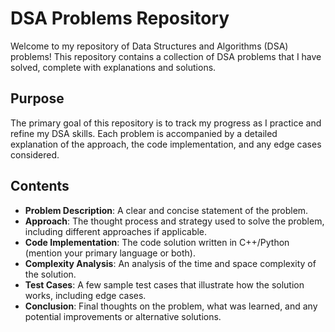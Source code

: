 # DSA Problems Repository

Welcome to my repository of Data Structures and Algorithms (DSA) problems! This repository contains a collection of DSA problems that I have solved, complete with explanations and solutions.

## Purpose

The primary goal of this repository is to track my progress as I practice and refine my DSA skills. Each problem is accompanied by a detailed explanation of the approach, the code implementation, and any edge cases considered.

## Contents

- **Problem Description**: A clear and concise statement of the problem.
- **Approach**: The thought process and strategy used to solve the problem, including different approaches if applicable.
- **Code Implementation**: The code solution written in C++/Python (mention your primary language or both).
- **Complexity Analysis**: An analysis of the time and space complexity of the solution.
- **Test Cases**: A few sample test cases that illustrate how the solution works, including edge cases.
- **Conclusion**: Final thoughts on the problem, what was learned, and any potential improvements or alternative solutions.
